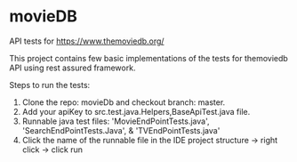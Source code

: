 # movieDB
API tests for https://www.themoviedb.org/

This project contains few basic implementations of the tests for themoviedb API using rest 
assured framework.

Steps to run the tests:

1. Clone the repo: movieDb and checkout branch: master.
2. Add your apiKey to src.test.java.Helpers,BaseApiTest.java file.
3. Runnable java test files: 'MovieEndPointTests.java', 'SearchEndPointTests.Java', & 'TVEndPointTests.java'
4. Click the name of the runnable file in the IDE project structure -> right click -> click run
